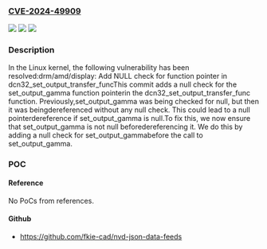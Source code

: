 ### [CVE-2024-49909](https://cve.mitre.org/cgi-bin/cvename.cgi?name=CVE-2024-49909)
![](https://img.shields.io/static/v1?label=Product&message=Linux&color=blue)
![](https://img.shields.io/static/v1?label=Version&message=1da177e4c3f4%3C%20e087c9738ee1%20&color=brighgreen)
![](https://img.shields.io/static/v1?label=Vulnerability&message=n%2Fa&color=brighgreen)

### Description

In the Linux kernel, the following vulnerability has been resolved:drm/amd/display: Add NULL check for function pointer in dcn32_set_output_transfer_funcThis commit adds a null check for the set_output_gamma function pointerin the dcn32_set_output_transfer_func function. Previously,set_output_gamma was being checked for null, but then it was beingdereferenced without any null check. This could lead to a null pointerdereference if set_output_gamma is null.To fix this, we now ensure that set_output_gamma is not null beforedereferencing it. We do this by adding a null check for set_output_gammabefore the call to set_output_gamma.

### POC

#### Reference
No PoCs from references.

#### Github
- https://github.com/fkie-cad/nvd-json-data-feeds

